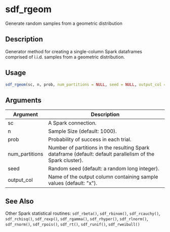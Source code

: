 # sdf_rgeom


Generate random samples from a geometric distribution




## Description

Generator method for creating a single-column Spark dataframes comprised of
i.i.d. samples from a geometric distribution.





## Usage
```r
sdf_rgeom(sc, n, prob, num_partitions = NULL, seed = NULL, output_col = "x")
```




## Arguments


Argument      |Description
------------- |----------------
sc | A Spark connection.
n | Sample Size (default: 1000).
prob | Probability of success in each trial.
num_partitions | Number of partitions in the resulting Spark dataframe (default: default parallelism of the Spark cluster).
seed | Random seed (default: a random long integer).
output_col | Name of the output column containing sample values (default: "x").







## See Also

Other Spark statistical routines: 
`sdf_rbeta()`,
`sdf_rbinom()`,
`sdf_rcauchy()`,
`sdf_rchisq()`,
`sdf_rexp()`,
`sdf_rgamma()`,
`sdf_rhyper()`,
`sdf_rlnorm()`,
`sdf_rnorm()`,
`sdf_rpois()`,
`sdf_rt()`,
`sdf_runif()`,
`sdf_rweibull()`



